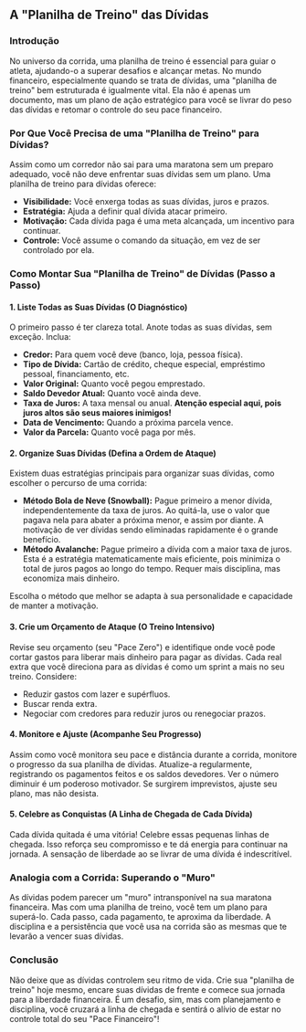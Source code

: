 ## A "Planilha de Treino" das Dívidas

### Introdução
No universo da corrida, uma planilha de treino é essencial para guiar o atleta, ajudando-o a superar desafios e alcançar metas. No mundo financeiro, especialmente quando se trata de dívidas, uma "planilha de treino" bem estruturada é igualmente vital. Ela não é apenas um documento, mas um plano de ação estratégico para você se livrar do peso das dívidas e retomar o controle do seu pace financeiro.

### Por Que Você Precisa de uma "Planilha de Treino" para Dívidas?
Assim como um corredor não sai para uma maratona sem um preparo adequado, você não deve enfrentar suas dívidas sem um plano. Uma planilha de treino para dívidas oferece:

*   **Visibilidade:** Você enxerga todas as suas dívidas, juros e prazos.
*   **Estratégia:** Ajuda a definir qual dívida atacar primeiro.
*   **Motivação:** Cada dívida paga é uma meta alcançada, um incentivo para continuar.
*   **Controle:** Você assume o comando da situação, em vez de ser controlado por ela.

### Como Montar Sua "Planilha de Treino" de Dívidas (Passo a Passo)

#### 1. Liste Todas as Suas Dívidas (O Diagnóstico)
O primeiro passo é ter clareza total. Anote todas as suas dívidas, sem exceção. Inclua:

*   **Credor:** Para quem você deve (banco, loja, pessoa física).
*   **Tipo de Dívida:** Cartão de crédito, cheque especial, empréstimo pessoal, financiamento, etc.
*   **Valor Original:** Quanto você pegou emprestado.
*   **Saldo Devedor Atual:** Quanto você ainda deve.
*   **Taxa de Juros:** A taxa mensal ou anual. **Atenção especial aqui, pois juros altos são seus maiores inimigos!**
*   **Data de Vencimento:** Quando a próxima parcela vence.
*   **Valor da Parcela:** Quanto você paga por mês.

#### 2. Organize Suas Dívidas (Defina a Ordem de Ataque)
Existem duas estratégias principais para organizar suas dívidas, como escolher o percurso de uma corrida:

*   **Método Bola de Neve (Snowball):** Pague primeiro a menor dívida, independentemente da taxa de juros. Ao quitá-la, use o valor que pagava nela para abater a próxima menor, e assim por diante. A motivação de ver dívidas sendo eliminadas rapidamente é o grande benefício.
*   **Método Avalanche:** Pague primeiro a dívida com a maior taxa de juros. Esta é a estratégia matematicamente mais eficiente, pois minimiza o total de juros pagos ao longo do tempo. Requer mais disciplina, mas economiza mais dinheiro.

Escolha o método que melhor se adapta à sua personalidade e capacidade de manter a motivação.

#### 3. Crie um Orçamento de Ataque (O Treino Intensivo)
Revise seu orçamento (seu "Pace Zero") e identifique onde você pode cortar gastos para liberar mais dinheiro para pagar as dívidas. Cada real extra que você direciona para as dívidas é como um sprint a mais no seu treino. Considere:

*   Reduzir gastos com lazer e supérfluos.
*   Buscar renda extra.
*   Negociar com credores para reduzir juros ou renegociar prazos.

#### 4. Monitore e Ajuste (Acompanhe Seu Progresso)
Assim como você monitora seu pace e distância durante a corrida, monitore o progresso da sua planilha de dívidas. Atualize-a regularmente, registrando os pagamentos feitos e os saldos devedores. Ver o número diminuir é um poderoso motivador. Se surgirem imprevistos, ajuste seu plano, mas não desista.

#### 5. Celebre as Conquistas (A Linha de Chegada de Cada Dívida)
Cada dívida quitada é uma vitória! Celebre essas pequenas linhas de chegada. Isso reforça seu compromisso e te dá energia para continuar na jornada. A sensação de liberdade ao se livrar de uma dívida é indescritível.

### Analogia com a Corrida: Superando o "Muro"
As dívidas podem parecer um "muro" intransponível na sua maratona financeira. Mas com uma planilha de treino, você tem um plano para superá-lo. Cada passo, cada pagamento, te aproxima da liberdade. A disciplina e a persistência que você usa na corrida são as mesmas que te levarão a vencer suas dívidas.

### Conclusão
Não deixe que as dívidas controlem seu ritmo de vida. Crie sua "planilha de treino" hoje mesmo, encare suas dívidas de frente e comece sua jornada para a liberdade financeira. É um desafio, sim, mas com planejamento e disciplina, você cruzará a linha de chegada e sentirá o alívio de estar no controle total do seu "Pace Financeiro"!

